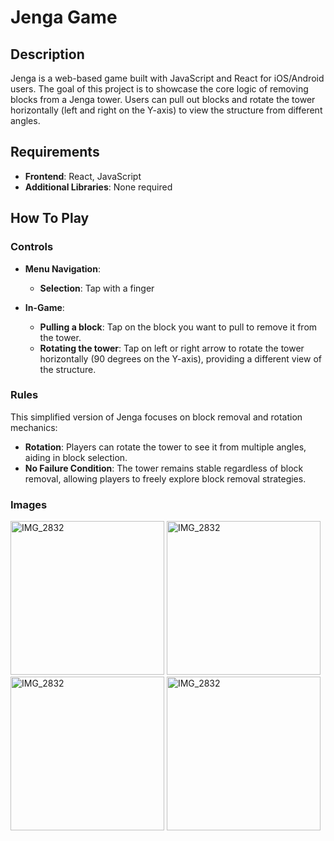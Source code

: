 # Jenga Game

## Description

Jenga is a web-based game built with JavaScript and React for iOS/Android users. The goal of this project is to showcase the core logic of removing blocks from a Jenga tower. Users can pull out blocks and rotate the tower horizontally (left and right on the Y-axis) to view the structure from different angles.

## Requirements

- **Frontend**: React, JavaScript
- **Additional Libraries**: None required

## How To Play

### Controls

- **Menu Navigation**:
  - **Selection**: Tap with a finger

- **In-Game**:
  - **Pulling a block**: Tap on the block you want to pull to remove it from the tower.
  - **Rotating the tower**: Tap on left or right arrow to rotate the tower horizontally (90 degrees on the Y-axis), providing a different view of the structure.

### Rules

This simplified version of Jenga focuses on block removal and rotation mechanics:

- **Rotation**: Players can rotate the tower to see it from multiple angles, aiding in block selection.
- **No Failure Condition**: The tower remains stable regardless of block removal, allowing players to freely explore block removal strategies.

### Images

<img src="https://github.com/user-attachments/assets/418664e8-04c7-4eda-a0b6-dd01cef45e4f" alt="IMG_2832" width="246" />  <img src="https://github.com/user-attachments/assets/9ff6dfea-3913-4680-a44d-22fb1bb95d52" alt="IMG_2832" width="246" />  <img src="https://github.com/user-attachments/assets/ba3a0e52-925b-429b-a7ac-f0ada9e92d2b" alt="IMG_2832" width="246" />  <img src="https://github.com/user-attachments/assets/6684e3fa-23b0-47ec-b645-712ba2f571b3" alt="IMG_2832" width="246" />
